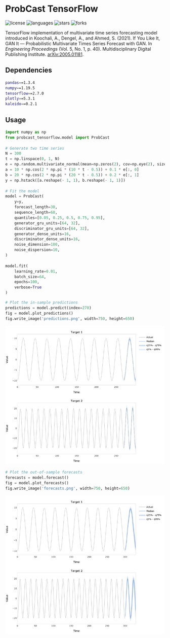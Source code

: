 # ProbCast TensorFlow

![license](https://img.shields.io/github/license/flaviagiammarino/probcast-tensorflow?color=green)
![languages](https://img.shields.io/github/languages/top/flaviagiammarino/probcast-tensorflow?color=blue)
![stars](https://img.shields.io/github/stars/flaviagiammarino/probcast-tensorflow?color=yellow)
![forks](https://img.shields.io/github/forks/flaviagiammarino/probcast-tensorflow?color=orange)

TensorFlow implementation of multivariate time series forecasting model introduced in Koochali, A., Dengel, A.,
and Ahmed, S. (2021). If You Like It, GAN It — Probabilistic Multivariate Times Series Forecast with GAN.
In *Engineering Proceedings* (Vol. 5, No. 1, p. 40). Multidisciplinary Digital Publishing Institute.
[arXiv:2005.01181](https://arxiv.org/abs/2005.01181).

## Dependencies
```bash
pandas==1.3.4
numpy==1.19.5
tensorflow==2.7.0
plotly==5.3.1
kaleido==0.2.1
```
## Usage
```python
import numpy as np
from probcast_tensorflow.model import ProbCast

# Generate two time series
N = 300
t = np.linspace(0, 1, N)
e = np.random.multivariate_normal(mean=np.zeros(2), cov=np.eye(2), size=N)
a = 10 * np.cos(2 * np.pi * (10 * t - 0.5)) + 0.1 * e[:, 0]
b = 20 * np.cos(2 * np.pi * (20 * t - 0.5)) + 0.2 * e[:, 1]
y = np.hstack([a.reshape(- 1, 1), b.reshape(- 1, 1)])

# Fit the model
model = ProbCast(
    y=y,
    forecast_length=30,
    sequence_length=60,
    quantiles=[0.05, 0.25, 0.5, 0.75, 0.95],
    generator_gru_units=[64, 32],
    discriminator_gru_units=[64, 32],
    generator_dense_units=16,
    discriminator_dense_units=16,
    noise_dimension=100,
    noise_dispersion=10,
)

model.fit(
    learning_rate=0.01,
    batch_size=64,
    epochs=100,
    verbose=True
)
```
```python
# Plot the in-sample predictions
predictions = model.predict(index=270)
fig = model.plot_predictions()
fig.write_image('predictions.png', width=750, height=650)
```
![predictions](example/predictions.png)
```python
# Plot the out-of-sample forecasts
forecasts = model.forecast()
fig = model.plot_forecasts()
fig.write_image('forecasts.png', width=750, height=650)
```
![forecasts](example/forecasts.png)
